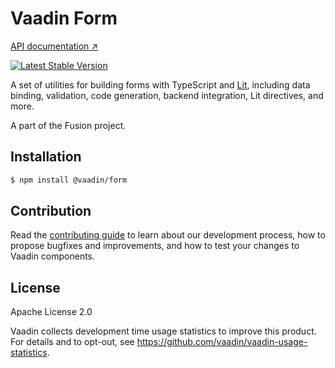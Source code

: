 # Vaadin Form

[API documentation ↗](https://vaadin.com/docs/latest/fusion/forms/appendix-client-side-form-binding-reference)

[![Latest Stable Version](https://img.shields.io/npm/v/@vaadin/form.svg)](https://www.npmjs.com/package/@vaadin/form)

A set of utilities for building forms with TypeScript and [Lit](https://lit.dev/), including data binding, validation, code generation, backend integration, Lit directives, and more.

A part of the Fusion project.

## Installation

```bash
$ npm install @vaadin/form
```

## Contribution

Read the [contributing guide](https://vaadin.com/docs/latest/contributing-docs/overview) to learn about our development process, how to propose bugfixes and improvements, and how to test your changes to Vaadin components.

## License

Apache License 2.0

Vaadin collects development time usage statistics to improve this product.
For details and to opt-out, see https://github.com/vaadin/vaadin-usage-statistics.
